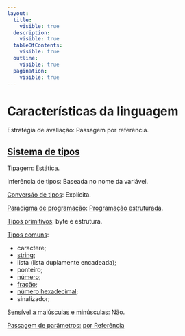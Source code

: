 ```yaml
---
layout:
  title:
    visible: true
  description:
    visible: true
  tableOfContents:
    visible: true
  outline:
    visible: true
  pagination:
    visible: true
---
```


# Características da linguagem

Estratégia de avaliação: Passagem por referência.

## [Sistema de tipos](https://pt.wikipedia.org/wiki/Sistema\_de\_tipos)

Tipagem: Estática.

Inferência de tipos: Baseada no nome da variável.

[Conversão de tipos](https://pt.wikipedia.org/wiki/Convers%C3%A3o\_de\_tipos): Explícita.

[Paradigma de programação](https://pt.wikipedia.org/wiki/Paradigma\_de\_programa%C3%A7%C3%A3o): [Programação estruturada](https://pt.wikipedia.org/wiki/Programa%C3%A7%C3%A3o\_estruturada).

[Tipos primitivos](https://pt.wikipedia.org/wiki/Tipo\_de\_dado): byte e estrutura.

[Tipos comuns](https://pt.wikipedia.org/wiki/Tipo\_de\_dado):&#x20;

* caractere;
* [string](../strings.md);
* lista (lista duplamente encadeada);
* ponteiro;
* [número](../valores-numericos.md#numeros-inteiros);
* [fração](../valores-numericos.md#numeros-fracionarios);
* [número hexadecimal](../valores-numericos.md#valores-hexadecimais);
* sinalizador;

[Sensível a maiúsculas e minúsculas](https://pt.wikipedia.org/wiki/Case-sensitive): Não.

[Passagem de parâmetros:](https://pt.wikipedia.org/wiki/Par%C3%A2metro\_\(ci%C3%AAncia\_da\_computa%C3%A7%C3%A3o\)) [por Referência](https://en.wikipedia.org/wiki/Evaluation\_strategy#Call\_by\_reference)

